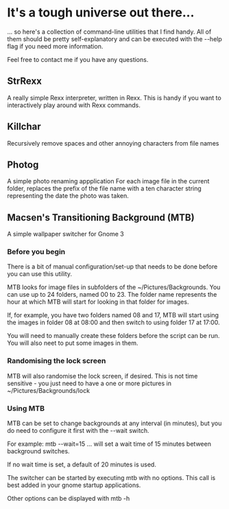 # It's a tough universe out there... #
... so here's a collection of command-line utilities that I find handy. All of them should be pretty self-explanatory and can be executed with the --help flag if you need more information.

Feel free to contact me if you have any questions.

## StrRexx ##
A really simple Rexx interpreter, written in Rexx. This is handy if you want to interactively play around with Rexx commands.

## Killchar ##
Recursively remove spaces and other annoying characters from file names

## Photog ##
A simple photo renaming appplication
For each image file in the current folder, replaces the prefix of the file name with a ten character string representing the date the photo was taken.

## Macsen's Transitioning Background (MTB) ##
A simple wallpaper switcher for Gnome 3

### Before you begin ###
There is a bit of manual configuration/set-up that needs to be done before you can use this utility.

MTB looks for image files in subfolders of the ~/Pictures/Backgrounds. You can use up to 24 folders, named 00 to 23. The folder name represents the hour at which MTB will start for looking in that folder for images.

If, for example, you have two folders named 08 and 17, MTB will start using the images in folder 08 at 08:00 and then switch to using folder 17 at 17:00.

You will need to manually create these folders before the script can be run. You will also neet to put some images in them.

### Randomising the lock screen ###
MTB will also randomise the lock screen, if desired. This is not time sensitive - you just need to have a one or more pictures in ~/Pictures/Backgrounds/lock

### Using MTB ###
MTB can be set to change backgrounds at any interval (in minutes), but you do need to configure it first with the --wait switch.

For example:
mtb --wait=15
... will set a wait time of 15 minutes between background switches.

If no wait time is set, a default of 20 minutes is used.

The switcher can be started by executing mtb with no options. This call is best added in your gnome startup applications.

Other options can be displayed with mtb -h
